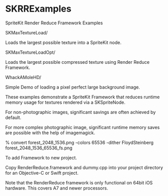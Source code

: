 # SKRRExamples
SpriteKit Render Reduce Framework Examples

SKMaxTextureLoad/

Loads the largest possible texture into a SpriteKit node.

SKMaxTextureLoadOpt/

Loads the largest possible compressed texture using Render Reduce Framework.

WhackAMoleHD/

Simple Demo of loading a pixel perfect large background image.


These examples demonstrate a SpriteKit Framework that reduces runtime memory usage for textures rendered via a SKSpriteNode.

For non-photographic images, significant savings are often achieved by default.

For more complex photographic image, significant runtime memory saves are possible with the help of imagemagick.

% convert forest_2048_1536.png -colors 65536 -dither FloydSteinberg forest_2048_1536_65536_fs.png

To add Framework to new project.

Copy RenderReduce.framework and dummy.cpp into your project directory for an Objective-C or Swift project.

Note that the RenderReduce framework is only functional on 64bit iOS hardware. This covers A7 and newer processors.

